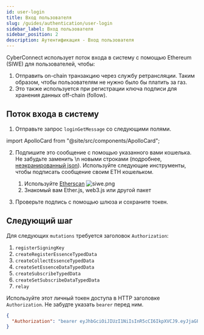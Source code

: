 ```yaml
---
id: user-login
title: Вход пользователя
slug: /guides/authentication/user-login
sidebar_label: Вход пользователя
sidebar_position: 2
description: Аутентификация - Вход пользователя
---
```


CyberConnect использует поток входа в систему с помощью Ethereum (SIWE) для пользователей, чтобы:

1. Отправить on-chain транзакцию через службу ретрансляции. Таким образом, чтобы пользователям не нужно было бы платить за газ.
2. Это также используется при регистрации ключа подписи для хранения данных off-chain (follow).

## Поток входа в систему

1. Отправьте запрос `loginGetMessage` со следующими полями.

import ApolloCard from "@site/src/components/ApolloCard";

<ApolloCard queryName="loginGetMessage" />

2. Подпишите это сообщение с помощью указанного вами кошелька. Не забудьте заменить \n новыми строками (подробнее, [неэкранированный json](https://www.freeformatter.com/json-escape.html#before-output)). Используйте следующие инструменты, чтобы подписать сообщение своим ETH кошельком.

   1. Используйте [Etherscan](https://etherscan.io/verifiedSignatures#)
      ![siwe.png](/img/v2/siwe.png)
   2. Знакомый вам Ether.js, web3.js или другой пакет

3. Проверьте подпись с помощью шлюза и сохраните токен.

<ApolloCard queryName="loginVerify" />

## Следующий шаг

Для следующих `mutations` требуется заголовок `Authorization`:

1. `registerSigningKey`
2. `createRegisterEssenceTypedData`
3. `createCollectEssenceTypedData`
4. `createSetEssenceDataTypedData`
5. `createSubscribeTypedData`
6. `createSetSubscribeDataTypedData`
7. `relay`

Используйте этот личный токен доступа в HTTP заголовке `Authorization`. Не забудте указать `bearer` перед ним.

```json
{
  "Authorization": "bearer eyJhbGciOiJIUzI1NiIsInR5cCI6IkpXVCJ9.eyJjaGFpbl9pZCI6MSwiZG9tYWluIjoiY3liZXJjb25uZWN0Lm1lIiwiYWRkcmVzcyI6IjB4OTI3ZjM1NTExNzcyMWUwRThBN2I1ZUEyMDAwMmI2NUI4YTU1MTg5MCIsImlzcyI6IkN5YmVyQ29ubmVjdCIsImV4cCI6MTY2NTA4NDU2MywiaWF0IjoxNjYyNDkyNTYzfQ.X3Y-gTTnsmpNRqkZ3vAAv3UOnHBb5WH5EZ2sOcJRPnw"
}
```
